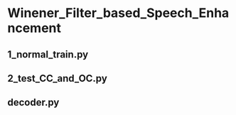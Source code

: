 # Winener_Filter_based_Speech_Enhancement
## 1_normal_train.py
## 2_test_CC_and_OC.py
## decoder.py
